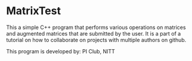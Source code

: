 # MatrixTest
This a simple C++ program that performs various operations on matrices and augmented matrices that are submitted by the user.
It is a part of a tutorial on how to collaborate on projects with multiple authors on github.

This program is developed by:
PI Club,
NITT
